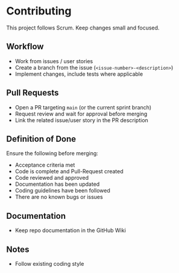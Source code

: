 # Contributing

This project follows Scrum. Keep changes small and focused.

## Workflow
- Work from issues / user stories
- Create a branch from the issue (`<issue-number>-<description>`)
- Implement changes, include tests where applicable

## Pull Requests
- Open a PR targeting `main` (or the current sprint branch)
- Request review and wait for approval before merging
- Link the related issue/user story in the PR description

## Definition of Done
Ensure the following before merging:
- Acceptance criteria met
- Code is complete and Pull-Request created
- Code reviewed and approved
- Documentation has been updated
- Coding guidelines have been followed
- There are no known bugs or issues

## Documentation
- Keep repo documentation in the GitHub Wiki

## Notes
- Follow existing coding style
